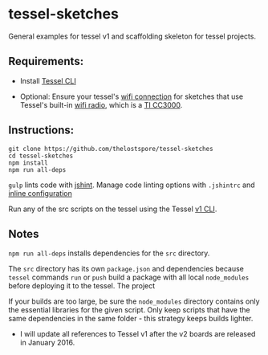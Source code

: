 # tessel-sketches

General examples for tessel v1 and scaffolding skeleton for tessel projects.

## Requirements:
- Install [Tessel CLI](http://start.tessel.io/install)

- Optional: Ensure your tessel's [wifi connection](http://start.tessel.io/wifi) for sketches that use Tessel's built-in [wifi radio](https://github.com/tessel/t1-docs/blob/master/wifi.md#connect-tessel-to-wifi), which is a [TI CC3000](http://www.ti.com/lit/ds/symlink/cc3000.pdf).

## Instructions:
```
git clone https://github.com/thelostspore/tessel-sketches
cd tessel-sketches
npm install
npm run all-deps
```

`gulp` lints code with [jshint](https://github.com/spalger/gulp-jshint). Manage code linting options with `.jshintrc` and [inline configuration](http://jshint.com/docs/#inline-configuration)

Run any of the src scripts on the tessel using the Tessel [v1 CLI](https://github.com/tessel/t1-docs/blob/master/cli.md).

## Notes
`npm run all-deps` installs dependencies for the `src` directory.

The `src` directory has its own `package.json` and dependencies because `tessel` commands `run` or `push` build a package with all local `node_modules` before deploying it to the tessel. The project

If your builds are too large, be sure the `node_modules` directory contains only the essential libraries for the given script. Only keep scripts that have the same dependencies in the same folder - this strategy keeps builds lighter.

- I will update all references to Tessel v1 after the v2 boards are released in January 2016.
